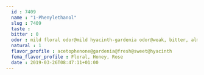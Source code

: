 ```yaml
---
  id : 7409
  name : "1-Phenylethanol"
  slug : 7409
  taste : 
  bitter : 0
  odor : mild floral odor@mild hyacinth-gardenia odor@weak, bitter, almond-like odor
  natural : 1
  flavor_profile : acetophenone@gardenia@fresh@sweet@hyacinth
  fema_flavor_profile : Floral, Honey, Rose
  date : 2019-03-26T08:47:11+01:00
---
```



